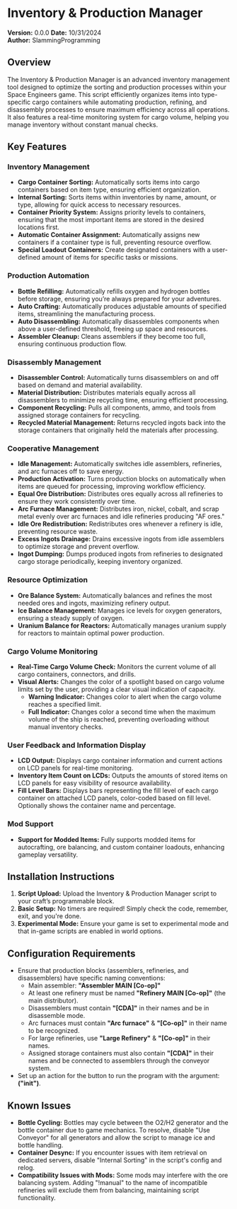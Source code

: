 # Inventory & Production Manager
**Version:** 0.0.0
**Date:** 10/31/2024  
**Author:** SlammingProgramming  

## Overview
The Inventory & Production Manager is an advanced inventory management tool designed to optimize the sorting and production processes within your Space Engineers game. This script efficiently organizes items into type-specific cargo containers while automating production, refining, and disassembly processes to ensure maximum efficiency across all operations. It also features a real-time monitoring system for cargo volume, helping you manage inventory without constant manual checks.

## Key Features

### Inventory Management
- **Cargo Container Sorting:** Automatically sorts items into cargo containers based on item type, ensuring efficient organization.
- **Internal Sorting:** Sorts items within inventories by name, amount, or type, allowing for quick access to necessary resources.
- **Container Priority System:** Assigns priority levels to containers, ensuring that the most important items are stored in the desired locations first.
- **Automatic Container Assignment:** Automatically assigns new containers if a container type is full, preventing resource overflow.
- **Special Loadout Containers:** Create designated containers with a user-defined amount of items for specific tasks or missions.

### Production Automation
- **Bottle Refilling:** Automatically refills oxygen and hydrogen bottles before storage, ensuring you’re always prepared for your adventures.
- **Auto Crafting:** Automatically produces adjustable amounts of specified items, streamlining the manufacturing process.
- **Auto Disassembling:** Automatically disassembles components when above a user-defined threshold, freeing up space and resources.
- **Assembler Cleanup:** Cleans assemblers if they become too full, ensuring continuous production flow.

### Disassembly Management
- **Disassembler Control:** Automatically turns disassemblers on and off based on demand and material availability.
- **Material Distribution:** Distributes materials equally across all disassemblers to minimize recycling time, ensuring efficient processing.
- **Component Recycling:** Pulls all components, ammo, and tools from assigned storage containers for recycling.
- **Recycled Material Management:** Returns recycled ingots back into the storage containers that originally held the materials after processing.

### Cooperative Management
- **Idle Management:** Automatically switches idle assemblers, refineries, and arc furnaces off to save energy.
- **Production Activation:** Turns production blocks on automatically when items are queued for processing, improving workflow efficiency.
- **Equal Ore Distribution:** Distributes ores equally across all refineries to ensure they work consistently over time.
- **Arc Furnace Management:** Distributes iron, nickel, cobalt, and scrap metal evenly over arc furnaces and idle refineries producing "AF ores."
- **Idle Ore Redistribution:** Redistributes ores whenever a refinery is idle, preventing resource waste.
- **Excess Ingots Drainage:** Drains excessive ingots from idle assemblers to optimize storage and prevent overflow.
- **Ingot Dumping:** Dumps produced ingots from refineries to designated cargo storage periodically, keeping inventory organized.

### Resource Optimization
- **Ore Balance System:** Automatically balances and refines the most needed ores and ingots, maximizing refinery output.
- **Ice Balance Management:** Manages ice levels for oxygen generators, ensuring a steady supply of oxygen.
- **Uranium Balance for Reactors:** Automatically manages uranium supply for reactors to maintain optimal power production.

### Cargo Volume Monitoring
- **Real-Time Cargo Volume Check:** Monitors the current volume of all cargo containers, connectors, and drills.
- **Visual Alerts:** Changes the color of a spotlight based on cargo volume limits set by the user, providing a clear visual indication of capacity.
  - **Warning Indicator:** Changes color to alert when the cargo volume reaches a specified limit.
  - **Full Indicator:** Changes color a second time when the maximum volume of the ship is reached, preventing overloading without manual inventory checks.

### User Feedback and Information Display
- **LCD Output:** Displays cargo container information and current actions on LCD panels for real-time monitoring.
- **Inventory Item Count on LCDs:** Outputs the amounts of stored items on LCD panels for easy visibility of resource availability.
- **Fill Level Bars:** Displays bars representing the fill level of each cargo container on attached LCD panels, color-coded based on fill level. Optionally shows the container name and percentage.

### Mod Support
- **Support for Modded Items:** Fully supports modded items for autocrafting, ore balancing, and custom container loadouts, enhancing gameplay versatility.

## Installation Instructions
1. **Script Upload:** Upload the Inventory & Production Manager script to your craft’s programmable block.
2. **Basic Setup:** No timers are required! Simply check the code, remember, exit, and you're done.
3. **Experimental Mode:** Ensure your game is set to experimental mode and that in-game scripts are enabled in world options.

## Configuration Requirements
- Ensure that production blocks (assemblers, refineries, and disassemblers) have specific naming conventions:
  - Main assembler: **"Assembler MAIN [Co-op]"**
  - At least one refinery must be named **"Refinery MAIN [Co-op]"** (the main distributor).
  - Disassemblers must contain **"[CDA]"** in their names and be in disassemble mode.
  - Arc furnaces must contain **"Arc furnace"** & **"[Co-op]"** in their name to be recognized.
  - For large refineries, use **"Large Refinery"** & **"[Co-op]"** in their names.
  - Assigned storage containers must also contain **"[CDA]"** in their names and be connected to assemblers through the conveyor system.
- Set up an action for the button to run the program with the argument: **("init")**.

## Known Issues
- **Bottle Cycling:** Bottles may cycle between the O2/H2 generator and the bottle container due to game mechanics. To resolve, disable "Use Conveyor" for all generators and allow the script to manage ice and bottle handling.
- **Container Desync:** If you encounter issues with item retrieval on dedicated servers, disable "Internal Sorting" in the script's config and relog.
- **Compatibility Issues with Mods:** Some mods may interfere with the ore balancing system. Adding "!manual" to the name of incompatible refineries will exclude them from balancing, maintaining script functionality.
